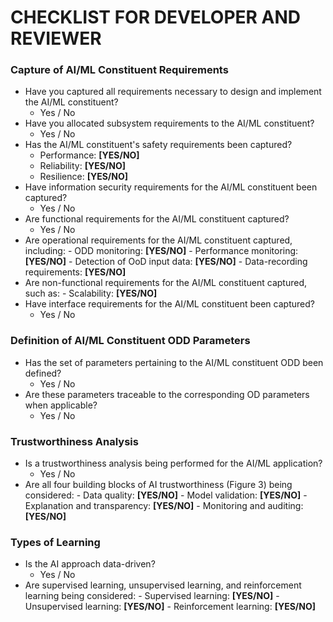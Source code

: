 **CHECKLIST FOR DEVELOPER AND REVIEWER**
=====================================================



### Capture of AI/ML Constituent Requirements

* Have you captured all requirements necessary to design and implement the AI/ML constituent?
	+ Yes / No
* Have you allocated subsystem requirements to the AI/ML constituent?
	+ Yes / No
* Has the AI/ML constituent's safety requirements been captured?
	+ Performance: **[YES/NO]**
	+ Reliability: **[YES/NO]**
	+ Resilience: **[YES/NO]**
* Have information security requirements for the AI/ML constituent been captured?
	+ Yes / No
* Are functional requirements for the AI/ML constituent captured?
	+ Yes / No
* Are operational requirements for the AI/ML constituent captured, including:
		- ODD monitoring: **[YES/NO]**
		- Performance monitoring: **[YES/NO]**
		- Detection of OoD input data: **[YES/NO]**
		- Data-recording requirements: **[YES/NO]**
* Are non-functional requirements for the AI/ML constituent captured, such as:
		- Scalability: **[YES/NO]**
* Have interface requirements for the AI/ML constituent been captured?
	+ Yes / No

### Definition of AI/ML Constituent ODD Parameters

* Has the set of parameters pertaining to the AI/ML constituent ODD been defined?
	+ Yes / No
* Are these parameters traceable to the corresponding OD parameters when applicable?
	+ Yes / No

### Trustworthiness Analysis

* Is a trustworthiness analysis being performed for the AI/ML application?
	+ Yes / No
* Are all four building blocks of AI trustworthiness (Figure 3) being considered:
		- Data quality: **[YES/NO]**
		- Model validation: **[YES/NO]**
		- Explanation and transparency: **[YES/NO]**
		- Monitoring and auditing: **[YES/NO]**

### Types of Learning

* Is the AI approach data-driven?
	+ Yes / No
* Are supervised learning, unsupervised learning, and reinforcement learning being considered:
		- Supervised learning: **[YES/NO]**
		- Unsupervised learning: **[YES/NO]**
		- Reinforcement learning: **[YES/NO]**